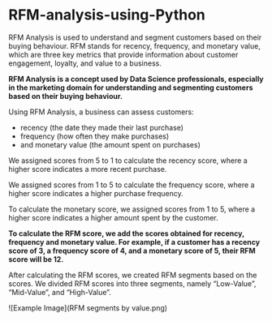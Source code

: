 # RFM-analysis-using-Python

RFM Analysis is used to understand and segment customers based on their buying behaviour. RFM stands for recency, frequency, and monetary value, which are three key metrics that provide information about customer engagement, loyalty, and value to a business.

**RFM Analysis is a concept used by Data Science professionals, especially in the marketing domain for understanding and segmenting customers based on their buying behaviour.**

Using RFM Analysis, a business can assess customers:
  - recency (the date they made their last purchase)
  - frequency (how often they make purchases)
  - and monetary value (the amount spent on purchases)


We assigned scores from 5 to 1 to calculate the recency score, where a higher score indicates a more recent purchase.

We assigned scores from 1 to 5 to calculate the frequency score, where a higher score indicates a higher purchase frequency.

To calculate the monetary score, we assigned scores from 1 to 5, where a higher score indicates a higher amount spent by the customer.

**To calculate the RFM score, we add the scores obtained for recency, frequency and monetary value. For example, if a customer has a recency score of 3, a frequency score of 4, and a monetary score of 5, their RFM score will be 12.**


After calculating the RFM scores, we created RFM segments based on the scores. We divided RFM scores into three segments, namely “Low-Value”, “Mid-Value”, and “High-Value”.

![Example Image](RFM segments by value.png)
